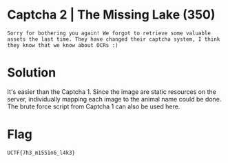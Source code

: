 # Captcha 2 | The Missing Lake (350)
```
Sorry for bothering you again! We forgot to retrieve some valuable assets the last time. They have changed their captcha system, I think they know that we know about OCRs :)
```

# Solution
It's easier than the Captcha 1. Since the image are static resources on the server, individually mapping each image to the animal name could be done. The brute force script from Captcha 1 can also be used here.
# Flag
```
UCTF{7h3_m1551n6_l4k3}
```
